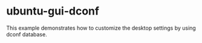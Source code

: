# ubuntu-gui-dconf

This example demonstrates how to customize the desktop settings by using dconf database.
